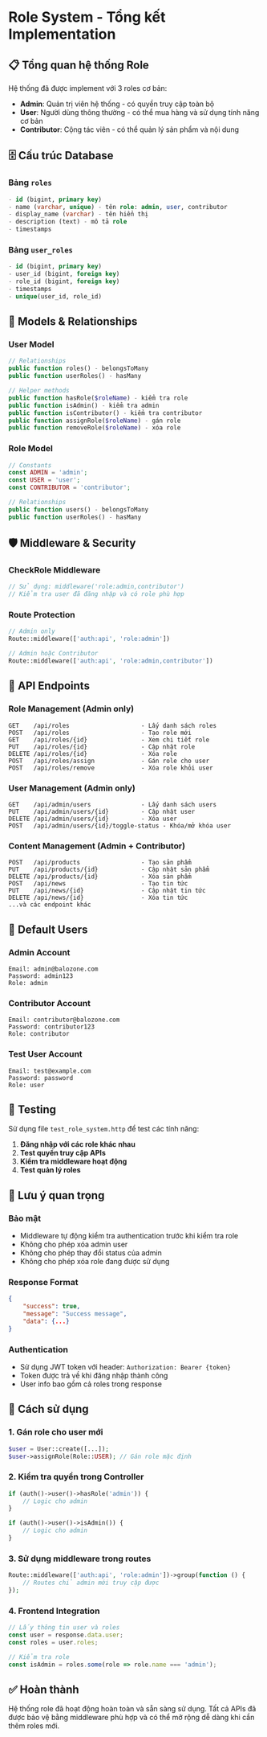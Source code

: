 # Role System - Tổng kết Implementation

## 📋 Tổng quan hệ thống Role

Hệ thống đã được implement với 3 roles cơ bản:
- **Admin**: Quản trị viên hệ thống - có quyền truy cập toàn bộ
- **User**: Người dùng thông thường - có thể mua hàng và sử dụng tính năng cơ bản
- **Contributor**: Cộng tác viên - có thể quản lý sản phẩm và nội dung

## 🗄️ Cấu trúc Database

### Bảng `roles`
```sql
- id (bigint, primary key)
- name (varchar, unique) - tên role: admin, user, contributor
- display_name (varchar) - tên hiển thị
- description (text) - mô tả role
- timestamps
```

### Bảng `user_roles`
```sql
- id (bigint, primary key)
- user_id (bigint, foreign key)
- role_id (bigint, foreign key)
- timestamps
- unique(user_id, role_id)
```

## 🔧 Models & Relationships

### User Model
```php
// Relationships
public function roles() - belongsToMany
public function userRoles() - hasMany

// Helper methods
public function hasRole($roleName) - kiểm tra role
public function isAdmin() - kiểm tra admin
public function isContributor() - kiểm tra contributor
public function assignRole($roleName) - gán role
public function removeRole($roleName) - xóa role
```

### Role Model
```php
// Constants
const ADMIN = 'admin';
const USER = 'user';
const CONTRIBUTOR = 'contributor';

// Relationships
public function users() - belongsToMany
public function userRoles() - hasMany
```

## 🛡️ Middleware & Security

### CheckRole Middleware
```php
// Sử dụng: middleware('role:admin,contributor')
// Kiểm tra user đã đăng nhập và có role phù hợp
```

### Route Protection
```php
// Admin only
Route::middleware(['auth:api', 'role:admin'])

// Admin hoặc Contributor
Route::middleware(['auth:api', 'role:admin,contributor'])
```

## 🔌 API Endpoints

### Role Management (Admin only)
```
GET    /api/roles                    - Lấy danh sách roles
POST   /api/roles                    - Tạo role mới
GET    /api/roles/{id}               - Xem chi tiết role
PUT    /api/roles/{id}               - Cập nhật role
DELETE /api/roles/{id}               - Xóa role
POST   /api/roles/assign             - Gán role cho user
POST   /api/roles/remove             - Xóa role khỏi user
```

### User Management (Admin only)
```
GET    /api/admin/users              - Lấy danh sách users
PUT    /api/admin/users/{id}         - Cập nhật user
DELETE /api/admin/users/{id}         - Xóa user
POST   /api/admin/users/{id}/toggle-status - Khóa/mở khóa user
```

### Content Management (Admin + Contributor)
```
POST   /api/products                 - Tạo sản phẩm
PUT    /api/products/{id}            - Cập nhật sản phẩm
DELETE /api/products/{id}            - Xóa sản phẩm
POST   /api/news                     - Tạo tin tức
PUT    /api/news/{id}                - Cập nhật tin tức
DELETE /api/news/{id}                - Xóa tin tức
...và các endpoint khác
```

## 👥 Default Users

### Admin Account
```
Email: admin@balozone.com
Password: admin123
Role: admin
```

### Contributor Account
```
Email: contributor@balozone.com
Password: contributor123
Role: contributor
```

### Test User Account
```
Email: test@example.com
Password: password
Role: user
```

## 🧪 Testing

Sử dụng file `test_role_system.http` để test các tính năng:

1. **Đăng nhập với các role khác nhau**
2. **Test quyền truy cập APIs**
3. **Kiểm tra middleware hoạt động**
4. **Test quản lý roles**

## 📝 Lưu ý quan trọng

### Bảo mật
- Middleware tự động kiểm tra authentication trước khi kiểm tra role
- Không cho phép xóa admin user
- Không cho phép thay đổi status của admin
- Không cho phép xóa role đang được sử dụng

### Response Format
```json
{
    "success": true,
    "message": "Success message",
    "data": {...}
}
```

### Authentication
- Sử dụng JWT token với header: `Authorization: Bearer {token}`
- Token được trả về khi đăng nhập thành công
- User info bao gồm cả roles trong response

## 🚀 Cách sử dụng

### 1. Gán role cho user mới
```php
$user = User::create([...]);
$user->assignRole(Role::USER); // Gán role mặc định
```

### 2. Kiểm tra quyền trong Controller
```php
if (auth()->user()->hasRole('admin')) {
    // Logic cho admin
}

if (auth()->user()->isAdmin()) {
    // Logic cho admin
}
```

### 3. Sử dụng middleware trong routes
```php
Route::middleware(['auth:api', 'role:admin'])->group(function () {
    // Routes chỉ admin mới truy cập được
});
```

### 4. Frontend Integration
```javascript
// Lấy thông tin user và roles
const user = response.data.user;
const roles = user.roles;

// Kiểm tra role
const isAdmin = roles.some(role => role.name === 'admin');
```

## ✅ Hoàn thành

Hệ thống role đã hoạt động hoàn toàn và sẵn sàng sử dụng. Tất cả APIs đã được bảo vệ bằng middleware phù hợp và có thể mở rộng dễ dàng khi cần thêm roles mới.
